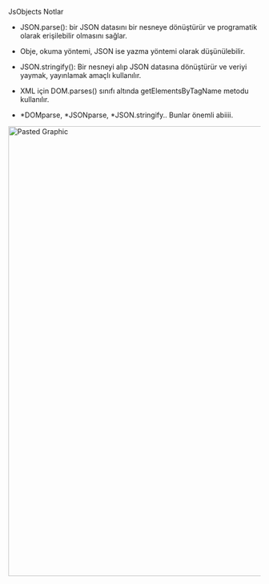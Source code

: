 JsObjects Notlar

* JSON.parse():  bir JSON datasını bir nesneye dönüştürür ve programatik olarak erişilebilir olmasını sağlar.

* Obje, okuma yöntemi, JSON ise yazma yöntemi olarak düşünülebilir.

* JSON.stringify(): Bir nesneyi alıp JSON datasına dönüştürür ve veriyi yaymak, yayınlamak amaçlı kullanılır.

* XML için DOM.parses() sınıfı altında getElementsByTagName metodu kullanılır.

* *DOMparse, *JSONparse, *JSON.stringify.. Bunlar önemli abiiii.


<img width="896" alt="Pasted Graphic" src="https://github.com/user-attachments/assets/75efa151-9981-4a21-ad29-ab7efaf656e0" />
